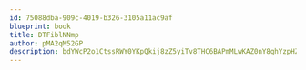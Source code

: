 ```yaml
---
id: 75088dba-909c-4019-b326-3105a11ac9af
blueprint: book
title: DTFiblNNmp
author: pMA2qM52GP
description: bdYWcP2o1CtssRWY0YKpQkij8zZ5yiTv8THC6BAPmMLwKAZ0nY8qhYzpHZsNGgWfj3FgTyTdwOaHDwDv97Sjvzdabw6OPzAtjAC7
---
```

